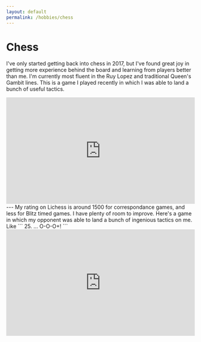 ```yaml
---
layout: default
permalink: /hobbies/chess
---
```

# Chess 
I've only started getting back into chess in 2017, but I've found great joy in getting more experience behind the board and learning from players better than me.
I'm currently most fluent in the Ruy Lopez and traditional Queen's Gambit lines.
This is a game I played recently in which I was able to land a bunch of useful tactics.
<div style="position: relative; width: 100%; height=0px; padding-bottom:56.25%;">
<iframe frameborder="0" style="position: absolute; left:0; top:0; width: 100%; height: 100%;"
    src="https://lichess.org/embed/Sjyv6va6?theme=auto&bg=auto"
    ></iframe>
</div>
---
My rating on Lichess is around 1500 for correspondance games, and less for Blitz timed games. I have plenty of room to improve. Here's a game in which my opponent was able to land a bunch of ingenious tactics on me.  Like
```
25. ... O-O-O+!
```
<div style="position: relative; width: 100%; height=0px; padding-bottom:56.25%;">
<iframe frameborder="0" style="position: absolute; left:0; top:0; width: 100%; height: 100%;"
    src="https://lichess.org/embed/Q00U7vdd?theme=auto&bg=auto"
    ></iframe>
</div>

